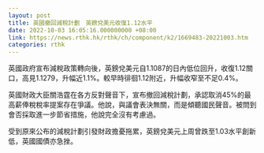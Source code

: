 ```yaml
---
layout: post
title: 英國撤回減稅計劃　英鎊兌美元收復1.12水平
date: 2022-10-03 16:05:16.000000000 +08:00
link: https://news.rthk.hk/rthk/ch/component/k2/1669483-20221003.htm
categories: rthk
---
```


英國政府宣布減稅政策轉向後，英鎊兌美元自1.1087的日內低位回升，收復1.12關口，高見1.1279，升幅近1.1%。較早時徘徊1.12附近，升幅收窄至不足0.4%。

英國財政大臣關浩霆在各方反對聲音下，宣布撤回減稅計劃，承認取消45%的最高薪俸稅稅率提案存在爭議。他說，與議會表決無關，而是傾聽國民聲音。被問到會否採取進一步節省措施，他說完全沒有考慮過。

受到原來公布的減稅計劃引發財政擔憂拖累，英鎊兌美元上周曾跌至1.03水平創新低，英國國債亦急挫。
